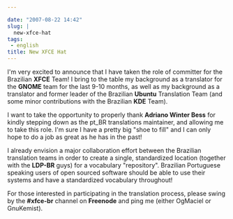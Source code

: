 ```yaml
---

date: "2007-08-22 14:42"
slug: |
  new-xfce-hat
tags:
 - english
title: New XFCE Hat
---
```


I'm very excited to announce that I have taken the role of committer for
the Brazilian **XFCE** Team! I bring to the table my background as a
translator for the **GNOME** team for the last 9-10 months, as well as
my background as a translator and former leader of the Brazilian
**Ubuntu** Translation Team (and some minor contributions with the
Brazilian **KDE** Team).

I want to take the opportunity to properly thank **Adriano Winter Bess**
for kindly stepping down as the pt_BR translations maintainer, and
allowing me to take this role. I'm sure I have a pretty big "shoe to
fill" and I can only hope to do a job as great as he has in the past!

I already envision a major collaboration effort between the Brazilian
translation teams in order to create a single, standardized location
(together with the **LDP-BR** guys) for a vocabulary "repository".
Brazilian Portuguese speaking users of open sourced software should be
able to use their systems and have a standardized vocabulary throughout!

For those interested in participating in the translation process, please
swing by the **\#xfce-br** channel on **Freenode** and ping me (either
OgMaciel or GnuKemist).
